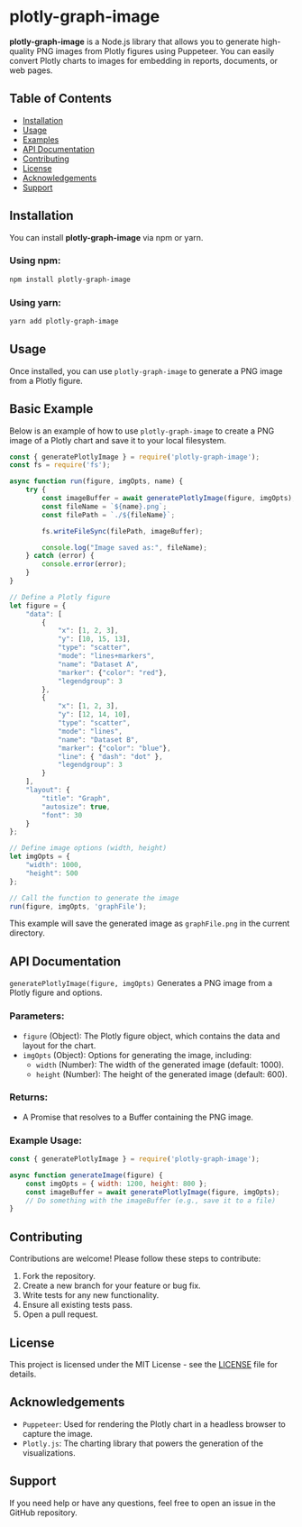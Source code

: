 # plotly-graph-image

**plotly-graph-image** is a Node.js library that allows you to generate high-quality PNG images from Plotly figures using Puppeteer. You can easily convert Plotly charts to images for embedding in reports, documents, or web pages.

## Table of Contents
- [Installation](#installation)
- [Usage](#usage)
- [Examples](#basic-example)
- [API Documentation](#api-documentation)
- [Contributing](#contributing)
- [License](#license)
- [Acknowledgements](#acknowledgements)
- [Support](#support)

## Installation

You can install **plotly-graph-image** via npm or yarn.

### Using npm:
```bash
npm install plotly-graph-image
```
### Using yarn:
```bash
yarn add plotly-graph-image
```
## Usage
Once installed, you can use `plotly-graph-image` to generate a PNG image from a Plotly figure.

## Basic Example
Below is an example of how to use `plotly-graph-image` to create a PNG image of a Plotly chart and save it to your local filesystem.

```javascript
const { generatePlotlyImage } = require('plotly-graph-image');
const fs = require('fs');

async function run(figure, imgOpts, name) {
    try {
        const imageBuffer = await generatePlotlyImage(figure, imgOpts);
        const fileName = `${name}.png`;
        const filePath = `./${fileName}`;

        fs.writeFileSync(filePath, imageBuffer);

        console.log("Image saved as:", fileName);
    } catch (error) {
        console.error(error);
    }
}

// Define a Plotly figure
let figure = {
    "data": [
        {
            "x": [1, 2, 3],
            "y": [10, 15, 13],
            "type": "scatter",
            "mode": "lines+markers",
            "name": "Dataset A",
            "marker": {"color": "red"},
            "legendgroup": 3
        },
        {
            "x": [1, 2, 3],
            "y": [12, 14, 10],
            "type": "scatter",
            "mode": "lines",
            "name": "Dataset B",
            "marker": {"color": "blue"},
            "line": { "dash": "dot" },
            "legendgroup": 3
        }
    ],
    "layout": {
        "title": "Graph",
        "autosize": true,
        "font": 30
    }
};

// Define image options (width, height)
let imgOpts = {
    "width": 1000,
    "height": 500
};

// Call the function to generate the image
run(figure, imgOpts, 'graphFile');
```
This example will save the generated image as `graphFile.png` in the current directory.

## API Documentation
`generatePlotlyImage(figure, imgOpts)`
Generates a PNG image from a Plotly figure and options.

### Parameters:

* `figure` (Object): The Plotly figure object, which contains the data and layout for the chart.
* `imgOpts` (Object): Options for generating the image, including:
    * `width` (Number): The width of the generated image (default: 1000).
    * `height` (Number): The height of the generated image (default: 600).
### Returns:

* A Promise that resolves to a Buffer containing the PNG image.

### Example Usage:

```javascript
const { generatePlotlyImage } = require('plotly-graph-image');

async function generateImage(figure) {
    const imgOpts = { width: 1200, height: 800 };
    const imageBuffer = await generatePlotlyImage(figure, imgOpts);
    // Do something with the imageBuffer (e.g., save it to a file)
}
```
## Contributing
Contributions are welcome! Please follow these steps to contribute:

1. Fork the repository.
2. Create a new branch for your feature or bug fix.
3. Write tests for any new functionality.
4. Ensure all existing tests pass.
5. Open a pull request.

## License
This project is licensed under the MIT License - see the [LICENSE](https://github.com/lovechaudhary/plotly-graph-image/edit/main/LICENSE) file for details.

## Acknowledgements
* `Puppeteer`: Used for rendering the Plotly chart in a headless browser to capture the image.
* `Plotly.js`: The charting library that powers the generation of the visualizations.
## Support
If you need help or have any questions, feel free to open an issue in the GitHub repository.
